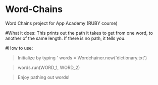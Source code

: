# Word-Chains
Word Chains project for App Academy (RUBY course)

#What it does:
This prints out the path it takes to get from one word, to another of the same length. If there is no path, it tells you. 

#How to use:
> Initialize by typing ' words = Wordchainer.new('dictionary.txt')

> words.run(WORD_1, WORD_2)
  
> Enjoy pathing out words!

